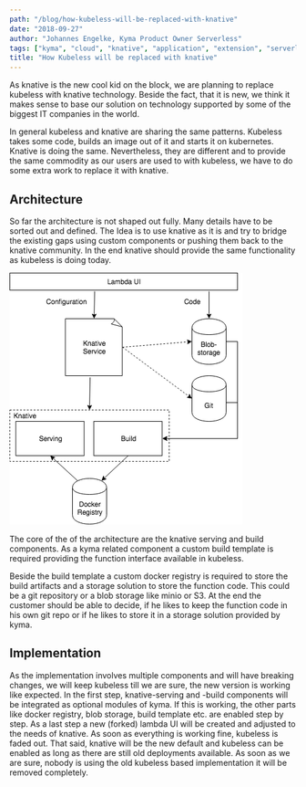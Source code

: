 ```yaml
---
path: "/blog/how-kubeless-will-be-replaced-with-knative"
date: "2018-09-27"
author: "Johannes Engelke, Kyma Product Owner Serverless"
tags: ["kyma", "cloud", "knative", "application", "extension", "serverless", "kubeless"]
title: "How Kubeless will be replaced with knative"
---
```


As knative is the new cool kid on the block, we are planning to replace kubeless with knative technology. Beside the fact, that it is new, we think it makes sense to base our solution on technology supported by some of the biggest IT companies in the world.

In general kubeless and knative are sharing the same patterns. Kubeless takes some code, builds an image out of it and starts it on kubernetes. Knative is doing the same. Nevertheless, they are different and to provide the same commodity as our users are used to with kubeless, we have to do some extra work to replace it with knative.

## Architecture

So far the architecture is not shaped out fully. Many details have to be sorted out and defined. The Idea is to use knative as it is and try to bridge the existing gaps using custom components or pushing them back to the knative community. In the end knative should provide the same functionality as kubeless is doing today.

![Serverless Kyma Architecture](./assets/3-serverless-kyma-architecture.png)

The core of the of the architecture are the knative serving and build components. As a kyma related component a custom build template is required providing the function interface available in kubeless.

Beside the build template a custom docker registry is required to store the build artifacts and a storage solution to store the function code. This could be a git repository or a blob storage like minio or S3. At the end the customer should be able to decide, if he likes to keep the function code in his own git repo or if he likes to store it in a storage solution provided by kyma.

## Implementation

As the implementation involves multiple components and will have breaking changes, we will keep kubeless till we are sure, the new version is working like expected. In the first step, knative-serving and -build components will be integrated as optional modules of kyma. If this is working, the other parts like docker registry, blob storage, build template etc. are enabled step by step. As a last step a new (forked) lambda UI will be created and adjusted to the needs of knative. As soon as everything is working fine, kubeless is faded out. That said, knative will be the new default and kubeless can be enabled as long as there are still old deployments available. As soon as we are sure, nobody is using the old kubeless based implementation it will be removed completely.